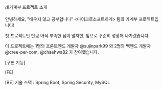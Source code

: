 💰가계부 프로젝트 소개

안녕하세요, "배우지 않고 공부합니다" <마이크로소프트하게> 팀의 가계부 프로젝트입니다!

첫 프로젝트인 만큼 아직 부족한 점이 많지만, 앞으로 꾸준히 성장해 나가겠습니다.

이 프로젝트에는 1명의 프론트엔드 개발자 @sujinpark99 와 2명의 백엔드 개발자 @cree-per-com, @chaehwa82 가 참여했습니다.

[구현 기능]

[FE]

[BE]
기술 스택 : Spring Boot, Spring Security, MySQL


